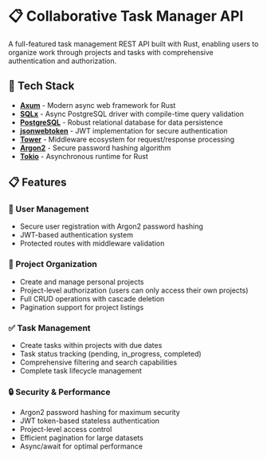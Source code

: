 # 📋 Collaborative Task Manager API

A full-featured task management REST API built with Rust, enabling users to organize work through projects and tasks with comprehensive authentication and authorization.

## 🚀 Tech Stack

- **[Axum](https://github.com/tokio-rs/axum)** - Modern async web framework for Rust
- **[SQLx](https://github.com/launchbadge/sqlx)** - Async PostgreSQL driver with compile-time query validation
- **[PostgreSQL](https://www.postgresql.org/)** - Robust relational database for data persistence
- **[jsonwebtoken](https://github.com/Keats/jsonwebtoken)** - JWT implementation for secure authentication
- **[Tower](https://github.com/tower-rs/tower)** - Middleware ecosystem for request/response processing
- **[Argon2](https://github.com/RustCrypto/password-hashes)** - Secure password hashing algorithm
- **[Tokio](https://tokio.rs/)** - Asynchronous runtime for Rust

## 📋 Features

### 👥 User Management
- Secure user registration with Argon2 password hashing
- JWT-based authentication system
- Protected routes with middleware validation

### 📁 Project Organization
- Create and manage personal projects
- Project-level authorization (users can only access their own projects)
- Full CRUD operations with cascade deletion
- Pagination support for project listings

### ✅ Task Management
- Create tasks within projects with due dates
- Task status tracking (pending, in_progress, completed)
- Comprehensive filtering and search capabilities
- Complete task lifecycle management

### 🔒 Security & Performance
- Argon2 password hashing for maximum security
- JWT token-based stateless authentication
- Project-level access control
- Efficient pagination for large datasets
- Async/await for optimal performance
